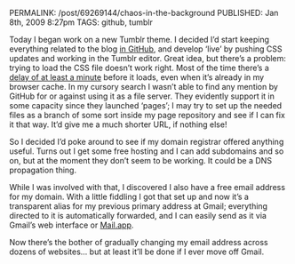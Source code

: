 PERMALINK: /post/69269144/chaos-in-the-background
PUBLISHED: Jan 8th, 2009 8:27pm
TAGS: github, tumblr

Today I began work on a new Tumblr theme. I decided I’d start keeping everything related to the blog [in GitHub][rcgh], and develop ‘live’ by pushing <abbr class='smallcaps'>CSS</abbr> updates and working in the Tumblr editor. Great idea, but there’s a problem: trying to load the <abbr class='smallcaps'>CSS</abbr> file doesn’t work right. Most of the time there’s a [delay of at least a minute][ghwi] before it loads, even when it’s already in my browser cache. In my cursory search I wasn’t able to find any mention by GitHub for or against using it as a file server. They evidently support it in some capacity since they launched ‘pages’; I may try to set up the needed files as a branch of some sort inside my page repository and see if I can fix it that way. It’d give me a much shorter <abbr class='smallcaps'>URL</abbr>, if nothing else!

 [ghwi]: http://flickr.com/photos/stilist/3181256116/
 [rcgh]: http://github.com/stilist/ratafiacurrant/tree/master

So I decided I’d poke around to see if my domain registrar offered anything useful. Turns out I get some free hosting and I can add subdomains and so on, but at the moment they don’t seem to be working. It could be a <abbr class='smallcaps'>DNS</abbr> propagation thing.

While I was involved with that, I discovered I also have a free email address for my domain. With a little fiddling I got that set up and now it’s a transparent alias for my previous primary address at Gmail; everything directed to it is automatically forwarded, and I can easily send as it via Gmail’s web interface or [Mail.app][malias].

 [malias]: http://www.macosxhints.com/article.php?story=20010401111133239

Now there’s the bother of gradually changing my email address across dozens of websites… but at least it’ll be done if I ever move off Gmail.

